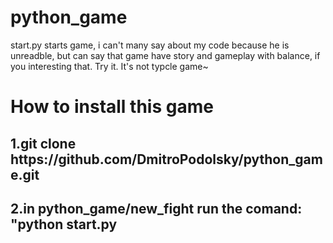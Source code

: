 # python_game
start.py starts game, i can't many say about my code because he is unreadble, but can say that game have story and gameplay with balance, if you interesting that.
Try it. It's not typcle game~

<h1>How to install this game</h1>

<h2>1.git clone https://github.com/DmitroPodolsky/python_game.git</h2>

<h2>2.in python_game/new_fight run the comand: "python start.py</h2>